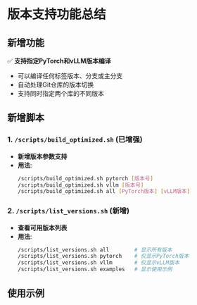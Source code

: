 # 版本支持功能总结

## 新增功能

✅ **支持指定PyTorch和vLLM版本编译**
- 可以编译任何标签版本、分支或主分支
- 自动处理Git仓库的版本切换
- 支持同时指定两个库的不同版本

## 新增脚本

### 1. `/scripts/build_optimized.sh` (已增强)
- **新增版本参数支持**
- **用法**:
  ```bash
  /scripts/build_optimized.sh pytorch [版本号]
  /scripts/build_optimized.sh vllm [版本号]
  /scripts/build_optimized.sh all [PyTorch版本] [vLLM版本]
  ```

### 2. `/scripts/list_versions.sh` (新增)
- **查看可用版本列表**
- **用法**:
  ```bash
  /scripts/list_versions.sh all        # 显示所有版本
  /scripts/list_versions.sh pytorch    # 仅显示PyTorch版本
  /scripts/list_versions.sh vllm       # 仅显示vLLM版本
  /scripts/list_versions.sh examples   # 显示使用示例
  ```

## 使用示例

### 基本编译
```bash
# 编译最新主分支
docker run --gpus all --rm -v $(pwd)/output:/output cu121-builder:latest \
  /scripts/build_optimized.sh pytorch

# 编译指定版本
docker run --gpus all --rm -v $(pwd)/output:/output cu121-builder:latest \
  /scripts/build_optimized.sh pytorch 2.1.0
```

### 高级用法
```bash
# 同时编译不同版本
docker run --gpus all --rm -v $(pwd)/output:/output cu121-builder:latest \
  /scripts/build_optimized.sh all 2.1.0 0.2.4

# 查看可用版本
docker run --gpus all --rm cu121-builder:latest \
  /scripts/list_versions.sh all
```

### Docker Compose方式
```bash
# 启动容器
docker-compose up -d

# 进入容器
docker-compose exec cu121-builder bash

# 在容器内编译
/scripts/list_versions.sh all
/scripts/build_optimized.sh pytorch 2.1.0
/scripts/build_optimized.sh vllm 0.2.4
```

## 版本格式支持

| 格式 | 示例 | 说明 |
|------|------|------|
| 主分支 | `main`, `master` | 最新开发版本 |
| 标签版本 | `2.1.0`, `v2.1.0` | 正式发布版本 |
| 分支名称 | `release/2.1` | 发布分支 |

## 智能版本处理

脚本会自动：
1. 检测版本格式（标签/分支）
2. 切换到指定版本
3. 更新子模块（PyTorch）
4. 处理版本未找到的情况

## GPU优化维持

版本支持功能不影响原有的GPU优化：
- 自动检测GPU型号
- 设置对应的CUDA架构
- 优化并行编译参数
- 保持编译加速特性

## 兼容性

- 向后兼容原有的无版本参数调用
- 支持所有目标GPU (3090Ti, A100, A800, H20)
- 保持Python 3.12和CUDA 12.1.1环境
